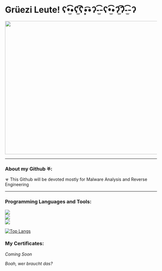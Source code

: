 # Grüezi Leute! ʕ•̫͡•ʕ*̫͡*ʕ•͓͡•ʔ-̫͡-ʕ•̫͡•ʔ*̫͡*ʔ-̫͡-ʔ
<div align="center">
  <img src="https://github.com/swiss451tu/swiss451tu/blob/main/ascii-git.jpg"width="1000" height="440"/>
</div>   

---------------

### About my Github ⛧:

☣ This Github will be devoted mostly for Malware Analysis and Reverse Engineering


---------------
### Programming Languages and Tools:


<p align="center-left">
  <a href="https://skillicons.dev">
    <img src="https://skillicons.dev/icons?i=cs,c,cpp,py,java" /> <br>
    <img src="https://skillicons.dev/icons?i=atom,vim,qt,idea,visualstudio,vscode,replit,linux" /> <br>
     <!---<img src="https://skillicons.dev/icons?i=bash,bsd,plan9,docker,powershell" /> <br> -->
     <img src="https://skillicons.dev/icons?i=figma,ai,ps" /> <br>
    
  </a>
</p>





[![Top Langs](https://github-readme-stats.vercel.app/api/top-langs/?username=swiss451tu&layout=compact&theme=vision-friendly-dark)](https://github.com/anuraghazra/github-readme-stats)

### My Certificates:
_Coming Soon_




  
_Boah, wer braucht das?_                       
<img src="https://komarev.com/ghpvc/?username=swiss451tu&style=flat-square&color=red" alt=""/>

<!--

| :-------:| :-------:| :-------:| :-------:| :-------:|





| | | | | |

**SherilWebstern/SherilWebstern** is a ✨ _special_ ✨ repository because its `README.md` (this file) appears on your GitHub profile.

Here are some ideas to get you started:

- 🔭 I’m currently working on ...
- 🌱 I’m currently learning ...
- 👯 I’m looking to collaborate on ...
- 🤔 I’m looking for help with ...
- 💬 Ask me about ...
- 📫 How to reach me: ...
- 😄 Pronouns: ...
- ⚡ Fun fact: ...
-->

